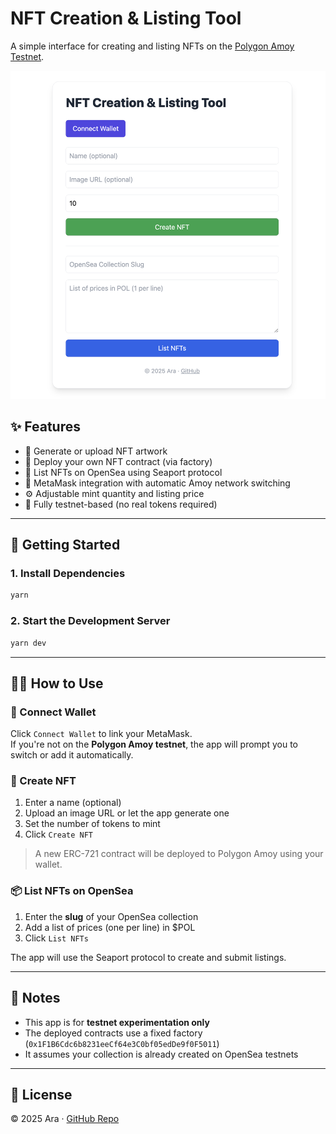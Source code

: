 # NFT Creation & Listing Tool

A simple interface for creating and listing NFTs on the [Polygon Amoy Testnet](https://wiki.polygon.technology/docs/pos/amoy/).

![App Screenshot](./screenshot.png)

## ✨ Features

- 🎨 Generate or upload NFT artwork  
- 🧱 Deploy your own NFT contract (via factory)  
- 🛒 List NFTs on OpenSea using Seaport protocol  
- 🦊 MetaMask integration with automatic Amoy network switching  
- ⚙️ Adjustable mint quantity and listing price  
- 🪪 Fully testnet-based (no real tokens required)  

---

## 🚀 Getting Started

### 1. Install Dependencies

```sh
yarn
```

### 2. Start the Development Server

```sh
yarn dev
```


---

## 🧑‍💻 How to Use

### 📌 Connect Wallet

Click `Connect Wallet` to link your MetaMask.  
If you're not on the **Polygon Amoy testnet**, the app will prompt you to switch or add it automatically.

### 🎨 Create NFT

1. Enter a name (optional)  
2. Upload an image URL or let the app generate one  
3. Set the number of tokens to mint  
4. Click `Create NFT`

> A new ERC-721 contract will be deployed to Polygon Amoy using your wallet.

### 📦 List NFTs on OpenSea

1. Enter the **slug** of your OpenSea collection  
2. Add a list of prices (one per line) in $POL  
3. Click `List NFTs`

The app will use the Seaport protocol to create and submit listings.

---

## 📎 Notes

- This app is for **testnet experimentation only**  
- The deployed contracts use a fixed factory (`0x1F1B6Cdc6b8231eeCf64e3C0bf05edDe9f0F5011`)  
- It assumes your collection is already created on OpenSea testnets  

---

## 🧾 License

© 2025 Ara · [GitHub Repo](https://github.com/avcdsld/nft-creation-tool)
